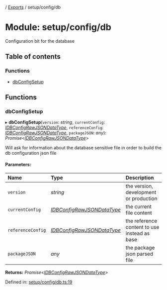 [](../README.md) / [Exports](../modules.md) / setup/config/db

# Module: setup/config/db

Configuration bit for the database

## Table of contents

### Functions

- [dbConfigSetup](setup_config_db.md#dbconfigsetup)

## Functions

### dbConfigSetup

▸ **dbConfigSetup**(`version`: *string*, `currentConfig`: [*IDBConfigRawJSONDataType*](../interfaces/config.idbconfigrawjsondatatype.md), `referenceConfig`: [*IDBConfigRawJSONDataType*](../interfaces/config.idbconfigrawjsondatatype.md), `packageJSON`: *any*): *Promise*<[*IDBConfigRawJSONDataType*](../interfaces/config.idbconfigrawjsondatatype.md)\>

Will ask for information about the database sensitive file
in order to build the db configuration json file

#### Parameters:

Name | Type | Description |
:------ | :------ | :------ |
`version` | *string* | the version, development or production   |
`currentConfig` | [*IDBConfigRawJSONDataType*](../interfaces/config.idbconfigrawjsondatatype.md) | the current file content   |
`referenceConfig` | [*IDBConfigRawJSONDataType*](../interfaces/config.idbconfigrawjsondatatype.md) | the reference content to use instead as base   |
`packageJSON` | *any* | the package json parsed file    |

**Returns:** *Promise*<[*IDBConfigRawJSONDataType*](../interfaces/config.idbconfigrawjsondatatype.md)\>

Defined in: [setup/config/db.ts:19](https://github.com/onzag/itemize/blob/0e9b128c/setup/config/db.ts#L19)

